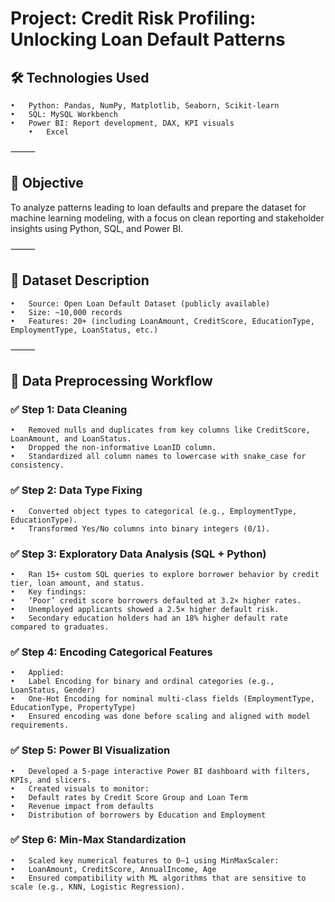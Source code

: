 # Project: Credit Risk Profiling: Unlocking Loan Default Patterns

## 🛠️ Technologies Used
	• 	Python: Pandas, NumPy, Matplotlib, Seaborn, Scikit-learn
	• 	SQL: MySQL Workbench
	• 	Power BI: Report development, DAX, KPI visuals
        • 	Excel
 

⸻

## 🎯 Objective

To analyze patterns leading to loan defaults and prepare the dataset for machine learning modeling, with a focus on clean reporting and stakeholder insights using Python, SQL, and Power BI.

⸻

## 📁 Dataset Description
	•	Source: Open Loan Default Dataset (publicly available)
	•	Size: ~10,000 records
	•	Features: 20+ (including LoanAmount, CreditScore, EducationType, EmploymentType, LoanStatus, etc.)

⸻

## 🔄 Data Preprocessing Workflow

### ✅ Step 1: Data Cleaning
	•	Removed nulls and duplicates from key columns like CreditScore, LoanAmount, and LoanStatus.
	•	Dropped the non-informative LoanID column.
	•	Standardized all column names to lowercase with snake_case for consistency.

### ✅ Step 2: Data Type Fixing
	•	Converted object types to categorical (e.g., EmploymentType, EducationType).
	•	Transformed Yes/No columns into binary integers (0/1).

### ✅ Step 3: Exploratory Data Analysis (SQL + Python)
	•	Ran 15+ custom SQL queries to explore borrower behavior by credit tier, loan amount, and status.
	•	Key findings:
	•	‘Poor’ credit score borrowers defaulted at 3.2× higher rates.
	•	Unemployed applicants showed a 2.5× higher default risk.
	•	Secondary education holders had an 18% higher default rate compared to graduates.

### ✅ Step 4: Encoding Categorical Features
	•	Applied:
	•	Label Encoding for binary and ordinal categories (e.g., LoanStatus, Gender)
	•	One-Hot Encoding for nominal multi-class fields (EmploymentType, EducationType, PropertyType)
	•	Ensured encoding was done before scaling and aligned with model requirements.

### ✅ Step 5: Power BI Visualization
	•	Developed a 5-page interactive Power BI dashboard with filters, KPIs, and slicers.
	•	Created visuals to monitor:
	•	Default rates by Credit Score Group and Loan Term
	•	Revenue impact from defaults
	•	Distribution of borrowers by Education and Employment

### ✅ Step 6: Min-Max Standardization
	•	Scaled key numerical features to 0–1 using MinMaxScaler:
	•	LoanAmount, CreditScore, AnnualIncome, Age
	•	Ensured compatibility with ML algorithms that are sensitive to scale (e.g., KNN, Logistic Regression).
